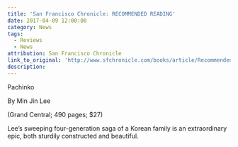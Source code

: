 ```yaml
---
title: 'San Francisco Chronicle: RECOMMENDED READING'
date: 2017-04-09 12:00:00
category: News
tags:
  - Reviews
  - News
attribution: San Francisco Chronicle
link_to_original: 'http://www.sfchronicle.com/books/article/Recommended-reading-April-9-11053397.php?cmpid=fb-premium'
description:
---
```



Pachinko

By Min Jin Lee

(Grand Central; 490 pages; $27)

Lee’s sweeping four-generation saga of a Korean family is an extraordinary epic, both sturdily constructed and beautiful.